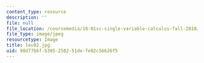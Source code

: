```yaml
---
content_type: resource
description: ''
file: null
file_location: /coursemedia/18-01sc-single-variable-calculus-fall-2010/98d77b6fb385258251defe02c56626f5_lec02.jpg
file_type: image/jpeg
resourcetype: Image
title: lec02.jpg
uid: 98d77b6f-b385-2582-51de-fe02c56626f5
---
```

